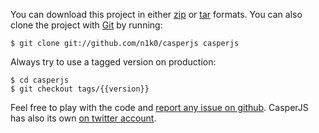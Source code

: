 You can download this project in either
[zip](https://github.com/n1k0/casperjs/zipball/{{version}}) or
[tar](https://github.com/n1k0/casperjs/tarball/{{version}}) formats. You can
also clone the project with [Git](http://git-scm.com) by running:

    $ git clone git://github.com/n1k0/casperjs casperjs

Always try to use a tagged version on production:

    $ cd casperjs
    $ git checkout tags/{{version}}

Feel free to play with the code and [report any issue on
github](https://github.com/n1k0/casperjs/issues). CasperJS has also its own [on
twitter account](https://twitter.com/casperjs_org).
